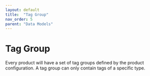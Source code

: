 ```yaml
---
layout: default
title:  "Tag Group"
nav_order: 5
parent: "Data Models"
---
```


# Tag Group

Every product will have a set of tag groups defined by the product configuration. A tag group can only contain tags of a specific type. 
